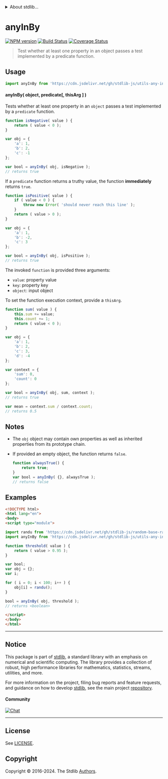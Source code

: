 <!--

@license Apache-2.0

Copyright (c) 2024 The Stdlib Authors.

Licensed under the Apache License, Version 2.0 (the "License");
you may not use this file except in compliance with the License.
You may obtain a copy of the License at

   http://www.apache.org/licenses/LICENSE-2.0

Unless required by applicable law or agreed to in writing, software
distributed under the License is distributed on an "AS IS" BASIS,
WITHOUT WARRANTIES OR CONDITIONS OF ANY KIND, either express or implied.
See the License for the specific language governing permissions and
limitations under the License.

-->


<details>
  <summary>
    About stdlib...
  </summary>
  <p>We believe in a future in which the web is a preferred environment for numerical computation. To help realize this future, we've built stdlib. stdlib is a standard library, with an emphasis on numerical and scientific computation, written in JavaScript (and C) for execution in browsers and in Node.js.</p>
  <p>The library is fully decomposable, being architected in such a way that you can swap out and mix and match APIs and functionality to cater to your exact preferences and use cases.</p>
  <p>When you use stdlib, you can be absolutely certain that you are using the most thorough, rigorous, well-written, studied, documented, tested, measured, and high-quality code out there.</p>
  <p>To join us in bringing numerical computing to the web, get started by checking us out on <a href="https://github.com/stdlib-js/stdlib">GitHub</a>, and please consider <a href="https://opencollective.com/stdlib">financially supporting stdlib</a>. We greatly appreciate your continued support!</p>
</details>

# anyInBy

[![NPM version][npm-image]][npm-url] [![Build Status][test-image]][test-url] [![Coverage Status][coverage-image]][coverage-url] <!-- [![dependencies][dependencies-image]][dependencies-url] -->

> Test whether at least one property in an object passes a test implemented by a predicate function.

<!-- Section to include introductory text. Make sure to keep an empty line after the intro `section` element and another before the `/section` close. -->

<section class="intro">

</section>

<!-- /.intro -->

<!-- Package usage documentation. -->



<section class="usage">

## Usage

```javascript
import anyInBy from 'https://cdn.jsdelivr.net/gh/stdlib-js/utils-any-in-by@v0.1.1-esm/index.mjs';
```

#### anyInBy( object, predicate\[, thisArg ] )

Tests whether at least one property in an `object` passes a test implemented by a `predicate` function.

```javascript
function isNegative( value ) {
    return ( value < 0 );
}

var obj = {
    'a': 1,
    'b': 2,
    'c': -1
};

var bool = anyInBy( obj, isNegative );
// returns true
```

If a `predicate` function returns a truthy value, the function **immediately** returns `true`.

```javascript
function isPositive( value ) {
    if ( value < 0 ) {
        throw new Error( 'should never reach this line' );
    }
    return ( value > 0 );
}

var obj = {
    'a': 1,
    'b': -2,
    'c': 3
};

var bool = anyInBy( obj, isPositive );
// returns true
```

The invoked `function` is provided three arguments:

-   `value`: property value
-   `key`: property key
-   `object`: input object

To set the function execution context, provide a `thisArg`.

```javascript
function sum( value ) {
    this.sum += value;
    this.count += 1;
    return ( value < 0 );
}

var obj = {
    'a': 1,
    'b': 2,
    'c': 3,
    'd': -4
};

var context = {
    'sum': 0,
    'count': 0
};

var bool = anyInBy( obj, sum, context );
// returns true

var mean = context.sum / context.count;
// returns 0.5
```

</section>

<!-- /.usage -->

<!-- Package usage notes. Make sure to keep an empty line after the `section` element and another before the `/section` close. -->

<section class="notes">

## Notes

-   The `obj` object may contain own properties as well as inherited properties from its prototype chain.

-   If provided an empty object, the function returns `false`.

    ```javascript
    function alwaysTrue() {
        return true;
    }
    var bool = anyInBy( {}, alwaysTrue );
    // returns false
    ```

</section>

<!-- /.notes -->

<!-- Package usage examples. -->

<section class="examples">

## Examples

<!-- eslint no-undef: "error" -->

```html
<!DOCTYPE html>
<html lang="en">
<body>
<script type="module">

import randu from 'https://cdn.jsdelivr.net/gh/stdlib-js/random-base-randu@esm/index.mjs';
import anyInBy from 'https://cdn.jsdelivr.net/gh/stdlib-js/utils-any-in-by@v0.1.1-esm/index.mjs';

function threshold( value ) {
    return ( value > 0.95 );
}

var bool;
var obj = {};
var i;

for ( i = 0; i < 100; i++ ) {
    obj[i] = randu();
}

bool = anyInBy( obj, threshold );
// returns <boolean>

</script>
</body>
</html>
```

</section>

<!-- /.examples -->

<!-- Section to include cited references. If references are included, add a horizontal rule *before* the section. Make sure to keep an empty line after the `section` element and another before the `/section` close. -->

<section class="references">

</section>

<!-- /.references -->

<!-- Section for related `stdlib` packages. Do not manually edit this section, as it is automatically populated. -->

<section class="related">

<section class="main-repo" >

* * *

## Notice

This package is part of [stdlib][stdlib], a standard library with an emphasis on numerical and scientific computing. The library provides a collection of robust, high performance libraries for mathematics, statistics, streams, utilities, and more.

For more information on the project, filing bug reports and feature requests, and guidance on how to develop [stdlib][stdlib], see the main project [repository][stdlib].

#### Community

[![Chat][chat-image]][chat-url]

---

## License

See [LICENSE][stdlib-license].


## Copyright

Copyright &copy; 2016-2024. The Stdlib [Authors][stdlib-authors].

</section>

<!-- /.stdlib -->

<!-- Section for all links. Make sure to keep an empty line after the `section` element and another before the `/section` close. -->

<section class="links">

[npm-image]: http://img.shields.io/npm/v/@stdlib/utils-any-in-by.svg
[npm-url]: https://npmjs.org/package/@stdlib/utils-any-in-by

[test-image]: https://github.com/stdlib-js/utils-any-in-by/actions/workflows/test.yml/badge.svg?branch=v0.1.1
[test-url]: https://github.com/stdlib-js/utils-any-in-by/actions/workflows/test.yml?query=branch:v0.1.1

[coverage-image]: https://img.shields.io/codecov/c/github/stdlib-js/utils-any-in-by/main.svg
[coverage-url]: https://codecov.io/github/stdlib-js/utils-any-in-by?branch=main

<!--

[dependencies-image]: https://img.shields.io/david/stdlib-js/utils-any-in-by.svg
[dependencies-url]: https://david-dm.org/stdlib-js/utils-any-in-by/main

-->

[chat-image]: https://img.shields.io/gitter/room/stdlib-js/stdlib.svg
[chat-url]: https://app.gitter.im/#/room/#stdlib-js_stdlib:gitter.im

[stdlib]: https://github.com/stdlib-js/stdlib

[stdlib-authors]: https://github.com/stdlib-js/stdlib/graphs/contributors

[umd]: https://github.com/umdjs/umd
[es-module]: https://developer.mozilla.org/en-US/docs/Web/JavaScript/Guide/Modules

[deno-url]: https://github.com/stdlib-js/utils-any-in-by/tree/deno
[deno-readme]: https://github.com/stdlib-js/utils-any-in-by/blob/deno/README.md
[umd-url]: https://github.com/stdlib-js/utils-any-in-by/tree/umd
[umd-readme]: https://github.com/stdlib-js/utils-any-in-by/blob/umd/README.md
[esm-url]: https://github.com/stdlib-js/utils-any-in-by/tree/esm
[esm-readme]: https://github.com/stdlib-js/utils-any-in-by/blob/esm/README.md
[branches-url]: https://github.com/stdlib-js/utils-any-in-by/blob/main/branches.md

[stdlib-license]: https://raw.githubusercontent.com/stdlib-js/utils-any-in-by/main/LICENSE

</section>

<!-- /.links -->